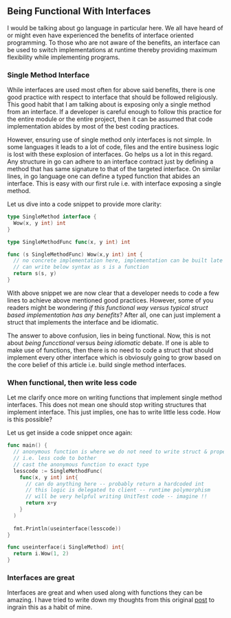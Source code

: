 ## Being Functional With Interfaces
I would be talking about go language in particular here. We all have heard of or might even have experienced the benefits of
interface oriented programming. To those who are not aware of the benefits, an interface can be used to switch implementations at runtime thereby providing maximum flexibility while implementing programs.

### Single Method Interface
While interfaces are used most often for above said benefits, there is one good practice with respect to interface that should 
be followed religiously. This good habit that I am talking about is exposing only a single method from an interface. If a 
developer is careful enough to follow this practice for the entire module or the entire project, then it can be assumed that 
code implementation abides by most of the best coding practices. 

However, ensuring use of single method only interfaces is not simple. In some languages it leads to a lot of code, files and 
the entire business logic is lost with these explosion of interfaces. Go helps us a lot in this regard. Any structure in go 
can adhere to an interface contract just by defining a method that has same signature to that of the targeted interface. On 
similar lines, in go language one can define a typed function that abides an interface. This is easy with our first rule i.e.
with interface exposing a single method.

Let us dive into a code snippet to provide more clarity:

```go
type SingleMethod interface {
  Wow(x, y int) int
}

type SingleMethodFunc func(x, y int) int

func (s SingleMethodFunc) Wow(x,y int) int {
  // no concrete implementation here, implementation can be built late
  // can write below syntax as s is a function
  return s(s, y)
}
```

With above snippet we are now clear that a developer needs to code a few lines to achieve above mentioned good practices.
However, some of you readers might be wondering _if this functional way versus typical struct based implementation has any
benefits_? After all, one can just implement a struct that implements the interface and be idiomatic.

The answer to above confusion, lies in being functional. Now, this is not about _being funcctional_ versus _being idiomatic_
debate. If one is able to make use of functions, then there is no need to code a struct that should implement every other 
interface which is obviosuly going to grow based on the core belief of this article i.e. build single method interfaces.

### When functional, then write less code
Let me clarify once more on writing functions that implement single method interfaces. This does not mean one should stop
writing structures that implement interface. This just implies, one has to write little less code. How is this possible?

Let us get inside a code snippet once again:

```go
func main() {
  // anonymous function is where we do not need to write struct & properties
  // i.e. less code to bother
  // cast the anonymous function to exact type
  lesscode := SingleMethodFunc(
    func(x, y int) int{
      // can do anything here -- probably return a hardcoded int
      // this logic is delegated to client -- runtime polymorphism
      // will be very helpful writing UnitTest code -- imagine !!
      return x+y
    }
  )
  
  fmt.Println(useinterface(lesscode))
}

func useinterface(i SingleMethod) int{
  return i.Wow(1, 2)
}
```

### Interfaces are great
Interfaces are great and when used along with functions they can be amazing. I have tried to write down my thoughts from 
this original [post](https://www.bartfokker.nl/posts/decorators/) to ingrain this as a habit of mine.

